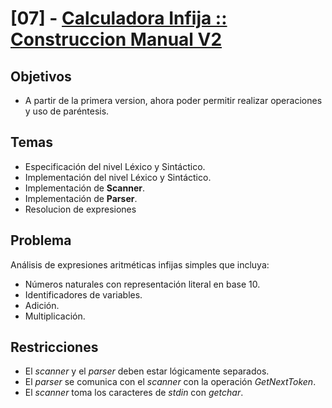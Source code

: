 # [07] - [Calculadora Infija :: Construccion Manual V2][CALC]

## Objetivos

- A partir de la primera version, ahora poder permitir realizar operaciones y uso de paréntesis.

## Temas

- Especificación del nivel Léxico y Sintáctico.
- Implementación del nivel Léxico y Sintáctico.
- Implementación de **Scanner**.
- Implementación de **Parser**.
- Resolucion de expresiones

## Problema

Análisis de expresiones aritméticas infijas simples que incluya:

- Números naturales con representación literal en base 10.
- Identificadores de variables.
- Adición.
- Multiplicación.

## Restricciones

- El *scanner* y el *parser* deben estar lógicamente separados.
- El  *parser*  se  comunica  con  el  *scanner*  con  la  operación  *GetNextToken*.
- El *scanner* toma los caracteres de *stdin* con *getchar*.

[CALC]:./Calc.md
